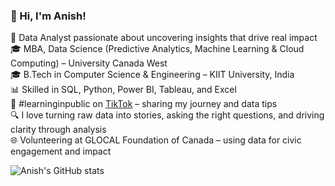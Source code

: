 <!-- Level 1: Simple bio and stats -->

### 👋 Hi, I'm Anish!

💼 Data Analyst passionate about uncovering insights that drive real impact<br>
🎓 MBA, Data Science (Predictive Analytics, Machine Learning & Cloud Computing) – University Canada West<br>
🎓 B.Tech in Computer Science & Engineering – KIIT University, India<br>
📊 Skilled in SQL, Python, Power BI, Tableau, and Excel<br>
🌱 #learninginpublic on [TikTok](https://www.tiktok.com/@datawithanish?_t=ZM-8y9HMn1luVi&_r=1) – sharing my journey and data tips<br>
🔍 I love turning raw data into stories, asking the right questions, and driving clarity through analysis<br>
🌐 Volunteering at GLOCAL Foundation of Canada – using data for civic engagement and impact<br>

<!-- GitHub stats -->
![Anish's GitHub stats](https://github-readme-stats.vercel.app/api?username=anish-lama&count_private=true&show_icons=true&theme=radical&hide_rank=false)
